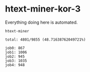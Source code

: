 # htext-miner-kor-3

Everything doing here is automated.

```
htext-miner

total: 4801/9855 (48.71638762049721%)

job0: 867
job1: 1006
job2: 945
job3: 1035
job4: 948
```